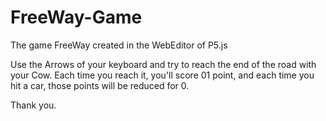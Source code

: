 # FreeWay-Game
The game FreeWay created in the WebEditor of P5.js

Use the Arrows of your keyboard and try to reach the end of the road with your Cow.
Each time you reach it, you'll score 01 point, and each time you hit a car, those points will be reduced for 0.


Thank you.
